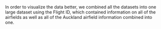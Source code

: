 In order to visualize the data better, we combined all the datasets into one large dataset using the Flight ID, which contained information on all of the airfields as well as all of the Auckland airfield information combined into one.
